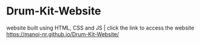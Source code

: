 # Drum-Kit-Website
website built using HTML, CSS and JS |
click the link to access the website
https://manoj-nr.github.io/Drum-Kit-Website/
